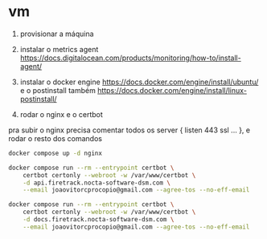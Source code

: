 # vm

1. provisionar a máquina

2. instalar o metrics agent <https://docs.digitalocean.com/products/monitoring/how-to/install-agent/>

3. instalar o docker engine <https://docs.docker.com/engine/install/ubuntu/> e o postinstall também <https://docs.docker.com/engine/install/linux-postinstall/>

4. rodar o nginx e o certbot

pra subir o nginx precisa comentar todos os server { listen 443 ssl ... }, e rodar o resto dos comandos

```sh
docker compose up -d nginx

docker compose run --rm --entrypoint certbot \
    certbot certonly --webroot -w /var/www/certbot \
    -d api.firetrack.nocta-software-dsm.com \
    --email joaovitorcprocopio@gmail.com --agree-tos --no-eff-email

docker compose run --rm --entrypoint certbot \
    certbot certonly --webroot -w /var/www/certbot \
    -d docs.firetrack.nocta-software-dsm.com \
    --email joaovitorcprocopio@gmail.com --agree-tos --no-eff-email
```
